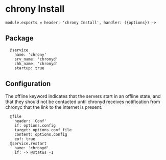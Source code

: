 
# chrony Install

    module.exports = header: 'chrony Install', handler: ({options}) ->

## Package

      @service
        name: 'chrony'
        srv_name: 'chronyd'
        chk_name: 'chronyd'
        startup: true

## Configuration

The offline keyword indicates that the servers start in an offline state, and
that they should not be contacted until chronyd receives notification from
chronyc that the link to the internet is present. 

      @file
        header: 'Conf'
        if: options.config
        target: options.conf_file
        content: options.config
        eof: true
      @service.restart
        name: 'chronyd'
        if: -> @status -1
